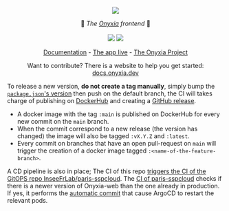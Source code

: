 <p align="center">
    <img src="https://user-images.githubusercontent.com/6702424/139264787-37efc793-1d55-4fa4-a4a9-782af8357cff.png">
</p>
<p align="center">
    🥼  <i>The <a href="https://datalab.sspcloud.fr">Onyxia</a> frontend</i> 🥼
    <br>
    <br>
    <img src="https://github.com/InseeFrLab/onyxia-web/workflows/ci/badge.svg?branch=main">
    <img src="https://img.shields.io/npm/l/onyxia-ui">
</p>

</p>
<p align="center">
  <a href="https://docs.onyxia.dev">Documentation</a>
    -
  <a href="https://datalab.sspcloud.fr">The app live</a>
    -
  <a href="https://github.com/InseeFrLab/onyxia">The Onyxia Project</a>
</p>

<p align="center">
    Want to contribute? There is a website to help you get started: <a href="https://docs.onyxia.dev">docs.onyxia.dev</a>
</p> 

To release a new version, **do not create a tag manually**, simply bump the [`package.json`'s version](https://github.com/InseeFrLab/onyxia-web/blob/4842ba8fd3c2ae9c03c52b7467d3c77f6e29e9d9/package.json#L4) then push on the default branch,
the CI will takes charge of publishing on [DockerHub](https://hub.docker.com/r/inseefrlab/onyxia-web)
and creating a [GitHub release](https://github.com/InseeFrLab/onyxia-web/releases).  

-   A docker image with the tag `:main` is published on DockerHub for every new commit on the `main` branch.
-   When the commit correspond to a new release (the version has changed) the image will also be tagged `:vX.Y.Z`
    and `:latest`.
-   Every commit on branches that have an open pull-request on `main` will trigger the creation of a docker image
    tagged `:<name-of-the-feature-branch>`.  

A CD pipeline is also in place; The CI of this repo [triggers the CI of the GitOPS repo InseeFrLab/paris-sspcloud](https://github.com/InseeFrLab/onyxia-web/blob/ffe0ec4bc027f0993a5af6039a9f83bbe4384b39/.github/workflows/ci.yml#L169-L177). The [CI of paris-sspcloud](https://github.com/InseeFrLab/paris-sspcloud/blob/master/.github/workflows/update.yaml) checks if there is a newer version of Onyxia-web than the one already
in production. If yes, it performs the [automatic commit](https://github.com/InseeFrLab/paris-sspcloud/commit/9b21fa792a113ea16a117cdf74c7c816d36bf84e)
that cause ArgoCD to restart the relevant pods.  

